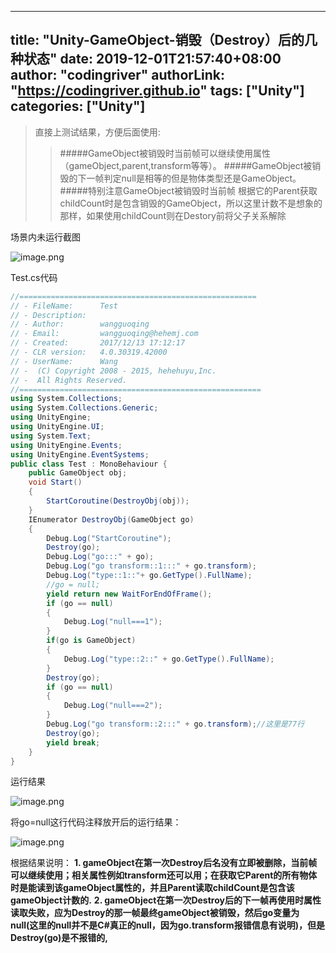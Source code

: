 ﻿
---
title: "Unity-GameObject-销毁（Destroy）后的几种状态"
date: 2019-12-01T21:57:40+08:00
author: "codingriver"
authorLink: "https://codingriver.github.io"
tags: ["Unity"]
categories: ["Unity"]
---

<!--more-->


>直接上测试结果，方便后面使用:
>>#####GameObject被销毁时当前帧可以继续使用属性（gameObject,parent,transform等等）。
>>#####GameObject被销毁的下一帧判定null是相等的但是物体类型还是GameObject。
>>#####特别注意GameObject被销毁时当前帧 根据它的Parent获取childCount时是包含销毁的GameObject，所以这里计数不是想象的那样，如果使用childCount则在Destory前将父子关系解除

场景内未运行截图


![image.png](https://cdn.jsdelivr.net/gh/codingriver/cdn/texs/1095643-a00bbae7f1473952.png)  

Test.cs代码
```cs
//=====================================================
// - FileName:    	Test 
// - Description:
// - Author:		wangguoqing
// - Email:			wangguoqing@hehemj.com
// - Created:		2017/12/13 17:12:17
// - CLR version: 	4.0.30319.42000
// - UserName:		Wang
// -  (C) Copyright 2008 - 2015, hehehuyu,Inc.
// -  All Rights Reserved.
//======================================================
using System.Collections;
using System.Collections.Generic;
using UnityEngine;
using UnityEngine.UI;
using System.Text;
using UnityEngine.Events;
using UnityEngine.EventSystems;
public class Test : MonoBehaviour {
    public GameObject obj;
    void Start()
    {
        StartCoroutine(DestroyObj(obj));
    }
    IEnumerator DestroyObj(GameObject go)
    {
        Debug.Log("StartCoroutine");
        Destroy(go);
        Debug.Log("go:::" + go);
        Debug.Log("go transform::1:::" + go.transform);
        Debug.Log("type::1::"+ go.GetType().FullName);
        //go = null;
        yield return new WaitForEndOfFrame();
        if (go == null)
        {
            Debug.Log("null===1");
        }
        if(go is GameObject)
        {
            Debug.Log("type::2::" + go.GetType().FullName);
        }
        Destroy(go);
        if (go == null)
        {
            Debug.Log("null===2");
        }
        Debug.Log("go transform::2:::" + go.transform);//这里是77行
        Destroy(go);
        yield break;
    }
}
```

运行结果



![image.png](https://cdn.jsdelivr.net/gh/codingriver/cdn/texs/1095643-d32dc1f6884f558e.png)  



将go=null这行代码注释放开后的运行结果：


![image.png](https://cdn.jsdelivr.net/gh/codingriver/cdn/texs/1095643-f0dbd41b641893c3.png)  



根据结果说明：
**1. gameObject在第一次Destroy后名没有立即被删除，当前帧可以继续使用；相关属性例如transform还可以用；在获取它Parent的所有物体时是能读到该gameObject属性的，并且Parent读取childCount是包含该gameObject计数的.**
**2. gameObject在第一次Destroy后的下一帧再使用时属性读取失败，应为Destroy的那一帧最终gameObject被销毁，然后go变量为null(这里的null并不是C#真正的null，因为go.transform报错信息有说明)，但是Destroy(go)是不报错的,**
